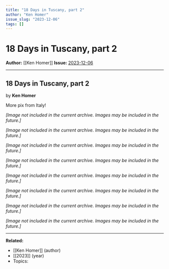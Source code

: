 ```yaml
---
title: "18 Days in Tuscany, part 2"
author: "Ken Homer"
issue_slug: "2023-12-06"
tags: []
---
```


# 18 Days in Tuscany, part 2

**Author:** [[Ken Homer]]
**Issue:** [2023-12-06](https://plex.collectivesensecommons.org/2023-12-06/)

---

## 18 Days in Tuscany, part 2
by **Ken Homer**

More pix from Italy!

*[Image not included in the current archive. Images may be included in the future.]*

*[Image not included in the current archive. Images may be included in the future.]*

*[Image not included in the current archive. Images may be included in the future.]*

*[Image not included in the current archive. Images may be included in the future.]*

*[Image not included in the current archive. Images may be included in the future.]*

*[Image not included in the current archive. Images may be included in the future.]*

*[Image not included in the current archive. Images may be included in the future.]*

*[Image not included in the current archive. Images may be included in the future.]*

---

**Related:**
- [[Ken Homer]] (author)
- [[2023]] (year)
- Topics: 

